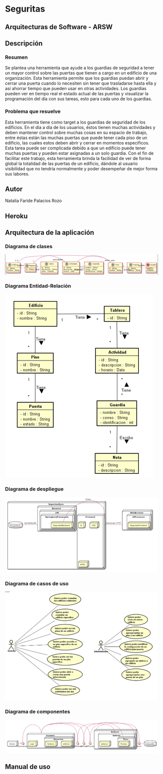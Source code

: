 # Seguritas

## Arquitecturas de Software - ARSW

## Descripción

### Resumen

Se plantea una herramienta que ayude a los guardias de seguridad a tener un mayor control sobre las puertas que tienen a cargo en un edificio de una organización. Esta herramienta permite que los guardias puedan abrir y cerrar una puerta cuando lo necesiten sin tener que trasladarse hasta ella y así ahorrar tiempo que pueden usar en otras actividades. Los guardias pueden ver en tiempo real el estado actual de las puertas y visualizar la programación del día con sus tareas, esto para cada uno de los guardias.

### Problema que resuelve

Esta herramienta tiene como target a los guardias de seguridad de los edificios. En el día a día de los usuarios, éstos tienen muchas actividades y deben mantener control sobre muchas cosas en su espacio de trabajo, entre éstas están las muchas puertas que puede tener cada piso de un edificio, las cuales estos deben abrir y cerrar en momentos específicos. Esta tarea puede ser complicada debido a que un edificio puede tener muchas puertas y pueden estar asignadas a un solo guardia. Con el fin de facilitar este trabajo, esta herramienta brinda la facilidad de ver de forma global la totalidad de las puertas de un edificio, dándole al usuario visibilidad que no tendría normalmente y poder desempeñar de mejor forma sus labores.

## Autor

Natalia Faride Palacios Rozo

## Heroku

## Arquitectura de la aplicación

### Diagrama de clases

![](https://raw.githubusercontent.com/Nattpalacios/Seguritas/master/Imagenes/diagramaClases.png)

### Diagrama Entidad-Relación

![](https://raw.githubusercontent.com/Nattpalacios/Seguritas/master/Imagenes/entidadRelacion.png)

### Diagrama de despliegue

![](https://raw.githubusercontent.com/Nattpalacios/Seguritas/master/Imagenes/diagramaDespliegue.PNG)

### Diagrama de casos de uso

![](https://raw.githubusercontent.com/Nattpalacios/Seguritas/master/Imagenes/casosDeUso.PNG)

### Diagrama de componentes

![](https://raw.githubusercontent.com/Nattpalacios/Seguritas/master/Imagenes/diagramaComponentes.PNG)

## Manual de uso


